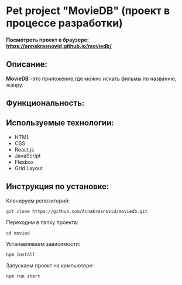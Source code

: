 # Pet project "MovieDB" (проект в процессе разработки)

#### Посмотреть проект в браузере: https://annakrasnovid.github.io/moviedb/

## Описание:
**MovieDB** -это приложение,где можно искать фильмы по названию, жанру.

## Функциональность:


## Используемые технологии:
* HTML
* CSS
* React.js
* JavaScript
* Flexbox
* Grid Layout

## Инструкция по установке:
Клонируем репозиторий:
```
git clone https://github.com/AnnaKrasnovid/moviedb.git
```
Переходим в папку проекта:
```
cd movied
```
Устанавливаем зависимости:
```
npm install
```
Запускаем проект на компьютере:
```
npm run start
```


